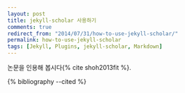 ```yaml
---
layout: post
title: jekyll-scholar 사용하기
comments: true
redirect_from: "2014/07/31/how-to-use-jekyll-scholar/"
permalink: how-to-use-jekyll-scholar
tags: [Jekyll, Plugins, jekyll-scholar, Markdown]
---
```


논문을 인용해 봅시다{% cite shoh2013fit %}.

<!--1. {% reference shoh2013fit %}-->

{% bibliography --cited %}

